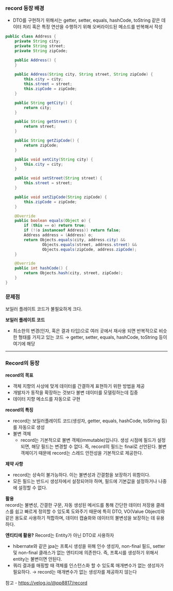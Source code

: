 ### record 등장 배경
* DTO를 구현하기 위해서는 getter, setter, equals, hashCode, toString 같은 데이터 처리 혹은 특정 연산을 수행하기 위해 오버라이드된 메소드를 반복해서 작성

```java
public class Address {
    private String city;
    private String street;
    private String zipCode;

    public Address() {
    }
    
    public Address(String city, String street, String zipCode) {
        this.city = city;
        this.street = street;
        this.zipCode = zipCode;
    }

    public String getCity() {
        return city;
    }

    public String getStreet() {
        return street;
    }

    public String getZipCode() {
        return zipCode;
    }

    public void setCity(String city) {
        this.city = city;
    }

    public void setStreet(String street) {
        this.street = street;
    }

    public void setZipCode(String zipCode) {
        this.zipCode = zipCode;
    }

    @Override
    public boolean equals(Object o) {
        if (this == o) return true;
        if (!(o instanceof Address)) return false;
        Address address = (Address) o;
        return Objects.equals(city, address.city) &&
                Objects.equals(street, address.street) &&
                Objects.equals(zipCode, address.zipCode);
    }

    @Override
    public int hashCode() {
        return Objects.hash(city, street, zipCode);
    }
}
```

### 문제점
보일러 플레이트 코드가 불필요하게 크다.  

**보일러 플레이트 코드**
* 최소한의 변경(인자, 혹은 결과 타입)으로 여러 곳에서 재사용 되면 반복적으로 비슷한 형태를 가지고 있는 코드 → getter, setter, equals, hashCode, toString 등이 여기에 해당

- - -

### Record의 등장

**record의 목표**
* 객체 지향의 사상에 맞게 데이터를 간결하게 표현하기 위한 방법을 제공 
* 개발자가 동작을 확장하는 것보다 불변 데이터를 모델링하는데 집중 
* 데이터 지향 메소드를 자동으로 구현

**record의 특징**
* record는 보일러플레이트 코드(생성자, getter, equals, hashCode, toString 등)를 자동으로 생성
* 불변 객체 
  * record는 기본적으로 불변 객체(immutable)입니다. 생성 시점에 필드가 설정되면, 해당 필드는 변경할 수 없다. 즉, record의 필드는 final로 선언된다. 불변 객체이기 때문에 record는 스레드 안전성을 기본적으로 제공한다.

**제약 사항**
* record는 상속이 불가능하다. 이는 불변성과 간결함을 보장하기 위함이다.
* 모든 필드는 반드시 생성자에서 설정되어야 하며, 필드에 기본값을 설정하거나 나중에 설정할 수 없다.

**활용**  
record는 불변성, 간결한 구문, 자동 생성된 메서드를 통해 간단한 데이터 저장용 클래스를 쉽고 빠르게 정의할 수 있도록 도와주기 때문에 특히 DTO, VO(Value Object)와 같은 용도로 사용하기 적합하며, 데이터 캡슐화와 데이터의 불변성을 보장하는 데 유용하다.

**엔티티에 활용?**
Record는 Entity가 아닌 DTO로 사용하자
* hibernate와 같은 jpa는 프록시 생성을 위해 인수 생성자, non-final 필드, setter 및 non-final 클래스가 없는 엔티티에 의존한다. 즉, 프록시를 생성하기 위해서 entity는 불변이면 안된다.
* 쿼리 결과를 매핑할 때 객체를 인스턴스화 할 수 있도록 매개변수가 없는 생성자가 필요하다. → record는 매개변수가 없는 생성자를 제공하지 않는다

참고 - https://velog.io/@pp8817/record
